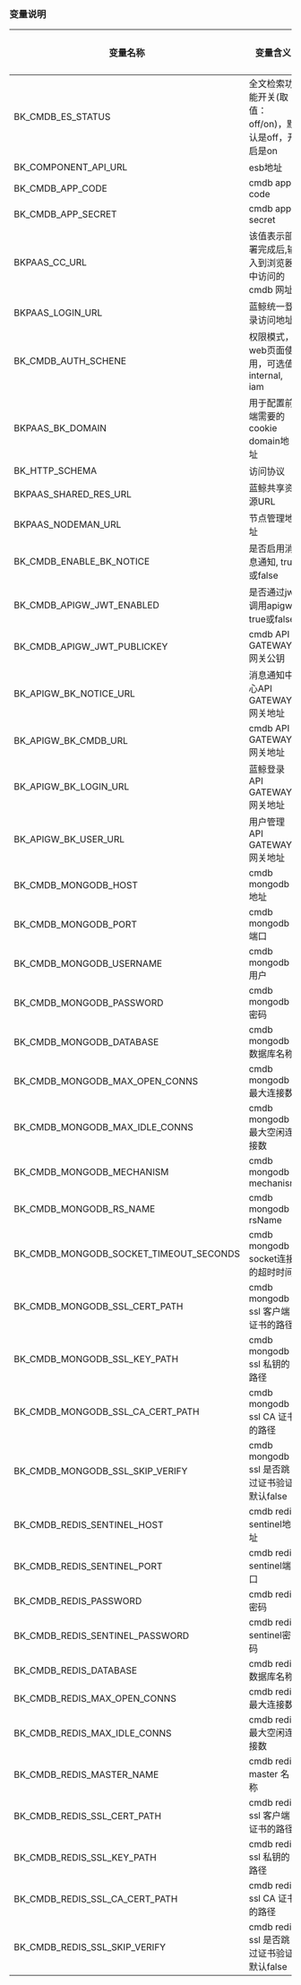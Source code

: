 ### 变量说明

| 变量名称                                   | 变量含义                             | 可直接设置成的变量值  |
|----------------------------------------|----------------------------------|-------------|
| BK_CMDB_ES_STATUS                      | 全文检索功能开关(取值：off/on)，默认是off，开启是on | "off"       |
| BK_COMPONENT_API_URL                   | esb地址                            |             |
| BK_CMDB_APP_CODE                       | cmdb app code                    |             |
| BK_CMDB_APP_SECRET                     | cmdb app secret                  |             |
| BKPAAS_CC_URL                          | 该值表示部署完成后,输入到浏览器中访问的cmdb 网址      |
| BKPAAS_LOGIN_URL                       | 蓝鲸统一登录访问地址                       |             |
| BK_CMDB_AUTH_SCHENE                    | 权限模式，web页面使用，可选值: internal, iam  | iam         |
| BKPAAS_BK_DOMAIN                       | 用于配置前端需要的cookie domain地址         |             |
| BK_HTTP_SCHEMA                         | 访问协议                             |             |
| BKPAAS_SHARED_RES_URL                  | 蓝鲸共享资源URL                        |             |
| BKPAAS_NODEMAN_URL                     | 节点管理地址                           |             |
| BK_CMDB_ENABLE_BK_NOTICE               | 是否启用消息通知, true或false             |             |
| BK_CMDB_APIGW_JWT_ENABLED              | 是否通过jwt调用apigw, true或false       | true        |
| BK_CMDB_APIGW_JWT_PUBLICKEY            | cmdb API GATEWAY网关公钥             |             |
| BK_APIGW_BK_NOTICE_URL                 | 消息通知中心API GATEWAY网关地址            |             |
| BK_APIGW_BK_CMDB_URL                   | cmdb API GATEWAY网关地址             |             |
| BK_APIGW_BK_LOGIN_URL                  | 蓝鲸登录API GATEWAY网关地址              |             |
| BK_APIGW_BK_USER_URL                   | 用户管理API GATEWAY网关地址              |             |
| BK_CMDB_MONGODB_HOST                   | cmdb mongodb地址                   |             |
| BK_CMDB_MONGODB_PORT                   | cmdb mongodb端口                   |             |
| BK_CMDB_MONGODB_USERNAME               | cmdb mongodb用户                   |             |
| BK_CMDB_MONGODB_PASSWORD               | cmdb mongodb密码                   |             |
| BK_CMDB_MONGODB_DATABASE               | cmdb mongodb数据库名称                | cmdb        |
| BK_CMDB_MONGODB_MAX_OPEN_CONNS         | cmdb mongodb最大连接数                | 3000        |
| BK_CMDB_MONGODB_MAX_IDLE_CONNS         | cmdb mongodb最大空闲连接数              | 100         |
| BK_CMDB_MONGODB_MECHANISM              | cmdb mongodb mechanism           | SCRAM-SHA-1 |
| BK_CMDB_MONGODB_RS_NAME                | cmdb mongodb  rsName             | rs0         |
| BK_CMDB_MONGODB_SOCKET_TIMEOUT_SECONDS | cmdb mongodb socket连接的超时时间       | 10          |
| BK_CMDB_MONGODB_SSL_CERT_PATH          | cmdb mongodb ssl 客户端证书的路径          |         |
| BK_CMDB_MONGODB_SSL_KEY_PATH           | cmdb mongodb ssl 私钥的路径             |         |
| BK_CMDB_MONGODB_SSL_CA_CERT_PATH       | cmdb mongodb ssl CA 证书的路径          |         |
| BK_CMDB_MONGODB_SSL_SKIP_VERIFY        | cmdb mongodb ssl 是否跳过证书验证, 默认false | true        |
| BK_CMDB_REDIS_SENTINEL_HOST            | cmdb redis sentinel地址            |             |
| BK_CMDB_REDIS_SENTINEL_PORT            | cmdb redis sentinel端口            |             |
| BK_CMDB_REDIS_PASSWORD                 | cmdb redis密码                     |             |
| BK_CMDB_REDIS_SENTINEL_PASSWORD        | cmdb redis sentinel密码            |             |
| BK_CMDB_REDIS_DATABASE                 | cmdb redis数据库名称                  | "0"         |
| BK_CMDB_REDIS_MAX_OPEN_CONNS           | cmdb redis最大连接数                  | 3000        |
| BK_CMDB_REDIS_MAX_IDLE_CONNS           | cmdb redis最大空闲连接数                | 1000        |
| BK_CMDB_REDIS_MASTER_NAME              | cmdb redis master 名称             |             |
| BK_CMDB_REDIS_SSL_CERT_PATH            | cmdb redis ssl 客户端证书的路径          |             | 
| BK_CMDB_REDIS_SSL_KEY_PATH             | cmdb redis ssl 私钥的路径             |             | 
| BK_CMDB_REDIS_SSL_CA_CERT_PATH         | cmdb redis ssl CA 证书的路径          |             | 
| BK_CMDB_REDIS_SSL_SKIP_VERIFY          | cmdb redis ssl 是否跳过证书验证, 默认false | true        | 
